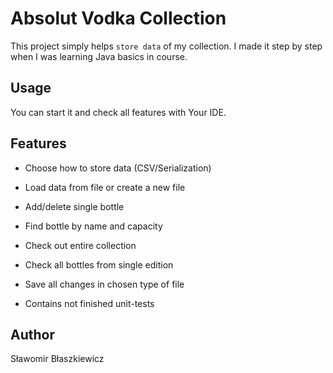 # Absolut Vodka Collection

This project simply helps `store data` of my collection.
I made it step by step when I was learning Java basics in course. 

## Usage

You can start it and check all features with Your IDE.

## Features

* Choose how to store data (CSV/Serialization)
* Load data from file or create a new file
* Add/delete single bottle
* Find bottle by name and capacity
* Check out entire collection
* Check all bottles from single edition
* Save all changes in chosen type of file


* Contains not finished unit-tests

## Author

Sławomir Błaszkiewicz
